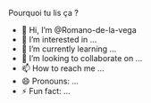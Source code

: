Pourquoi tu lis ça ?
- 👋 Hi, I’m @Romano-de-la-vega
- 👀 I’m interested in ...
- 🌱 I’m currently learning ...
- 💞️ I’m looking to collaborate on ...
- 📫 How to reach me ...
- 😄 Pronouns: ...
- ⚡ Fun fact: ...

<!---
Romano-de-la-vega/Romano-de-la-vega is a ✨ special ✨ repository because its `README.md` (this file) appears on your GitHub profile.
You can click the Preview link to take a look at your changes.
--->
